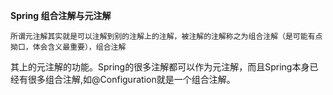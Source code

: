 **Spring 组合注解与元注解**

    所谓元注解其实就是可以注解到别的注解上的注解，被注解的注解称之为组合注解（是可能有点拗口，体会含义最重要），组合注解
其上的元注解的功能。Spring的很多注解都可以作为元注解，而且Spring本身已经有很多组合注解,如@Configuration就是一个组合注解。